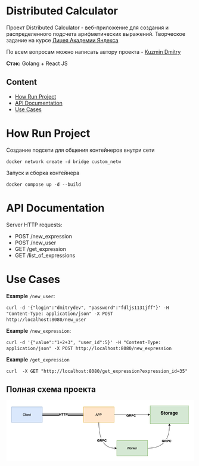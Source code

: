 # Distributed Calculator

Проект Distributed Calculator - веб-приложение для создания и распределенного подсчета арифметических выражений. Творческое задание на курсе [Лицея Академии Яндекса](https://lyceum.yandex.ru/go)

По всем вопросам можно написать автору проекта - [Kuzmin Dmitry](https://t.me/kuzmindev)

**Стэк:** Golang + React JS

## Content
- [How Run Project](#how-run-project)
- [API Documentation](#api-documentation)
- [Use Cases](#use-cases)

# How Run Project

Создание подсети для общения контейнеров внутри сети
```
docker network create -d bridge custom_netw
```

Запуск и сборка контейнера
```
docker compose up -d --build
```


# API Documentation

Server HTTP requests:
- POST /new_expression
- POST /new_user
- GET  /get_expression
- GET  /list_of_expressions

# Use Cases    

**Example** `/new_user`:
```
curl -d '{"login":"dmitrydev", "password":"fdljs1131jff"}' -H "Content-Type: application/json" -X POST http://localhost:8080/new_user
```

**Example** `/new_expression`:
```
curl -d '{"value":"1+2+3", "user_id":5}' -H "Content-Type: application/json" -X POST http://localhost:8080/new_expression
```

**Example** `/get_expression`
```
curl  -X GET "http://localhost:8080/get_expression?expression_id=35"
```


## Полная схема проекта

<!--![Project Schema](./docs/Distributed%20Calculator%20Schema.png) -->
<img src="./docs/Scheme Project.png" alt="schema" style="margin: 0 auto; width:600px;"/>
